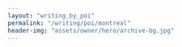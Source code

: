 ```yaml
---
layout: "writing_by_poi"
permalink: "/writing/poi/montreal"
header-img: "assets/owner/hero/archive-bg.jpg"
---
```

